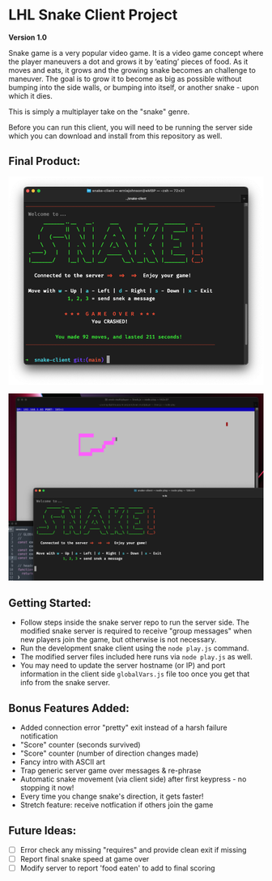 # LHL Snake Client Project
**Version 1.0**

Snake game is a very popular video game. It is a video game concept where the player maneuvers a dot and grows it by ‘eating’ pieces of food. As it moves and eats, it grows and the growing snake becomes an challenge to maneuver. The goal is to grow it to become as big as possible without bumping into the side walls, or bumping into itself, or another snake - upon which it dies.

This is simply a multiplayer take on the "snake" genre.

Before you can run this client, you will need to be running the server side which you can download and install from this repository as well. 

## Final Product:

![Snake Client - main interface](./images-snakemain.png)

![Snake at play](./images-snakeplay.png)



## Getting Started:

- Follow steps inside the snake server repo to run the server side.  The modified snake server is required to receive "group messages" when new players join the game, but otherwise is not necessary.
- Run the development snake client using the `node play.js` command.
- The modified server files included here runs via `node play.js` as well.
- You may need to update the server hostname (or IP) and port information in the client side `globalVars.js` file too once you get that info from the snake server.


## Bonus Features Added:
- Added connection error "pretty" exit instead of a harsh failure notification
- "Score" counter (seconds survived)
- "Score" counter (number of direction changes made)
- Fancy intro with ASCII art
- Trap generic server game over messages & re-phrase
- Automatic snake movement (via client side) after first keypress - no stopping it now!
- Every time you change snake's direction, it gets faster!
- Stretch feature: receive notfication if others join the game

## Future Ideas:
- [ ] Error check any missing "requires" and provide clean exit if missing
- [ ] Report final snake speed at game over
- [ ] Modify server to report 'food eaten' to add to final scoring